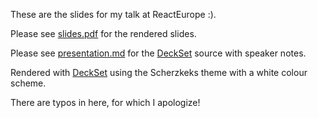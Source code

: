 These are the slides for my talk at ReactEurope :).

Please see [slides.pdf][1] for the rendered slides.

Please see [presentation.md][2] for the [DeckSet][3] source
with speaker notes.

Rendered with [DeckSet][3] using the Scherzkeks theme with
a white colour scheme.

There are typos in here, for which I apologize!

[1]: slides.pdf
[2]: presentation.md
[3]: http://www.decksetapp.com
